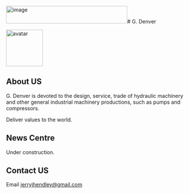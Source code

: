 <img width="330" height="48" alt="image" src="https://github.com/user-attachments/assets/2470eaf0-ca26-4f09-9794-7483a3d1843c" /># G. Denver

<img src="https://orangesai.com/icon.png" alt="avatar" width="100" height="100">


## About US

G. Denver is devoted to the design, service, trade of hydraulic machinery 
and other general industrial machinery productions, such as pumps and compressors.

Deliver values to the world.


## News Centre
Under construction.


## Contact US

Email <a href="mailto:jerryjhendley@gmail.com">jerryjhendley@gmail.com
</a>
